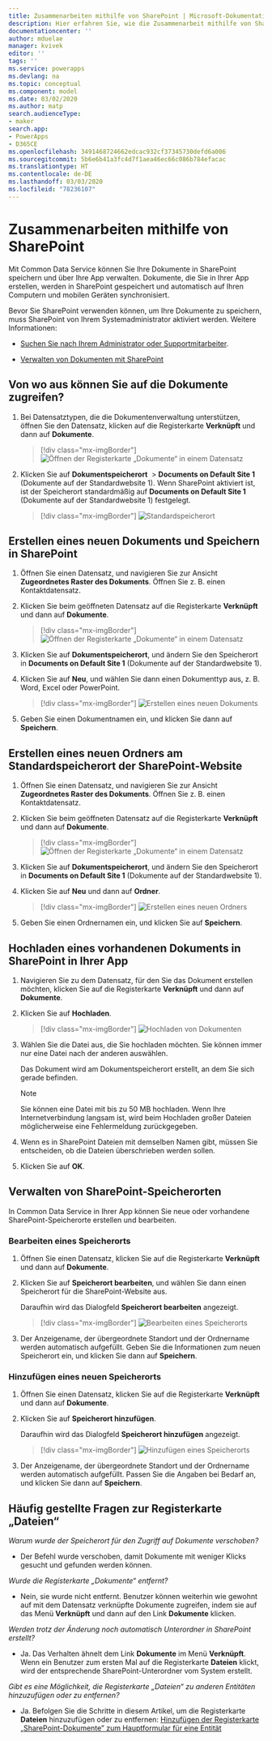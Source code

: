 ```yaml
---
title: Zusammenarbeiten mithilfe von SharePoint | Microsoft-Dokumentation
description: Hier erfahren Sie, wie die Zusammenarbeit mithilfe von SharePoint in einer modellgesteuerten App funktioniert.
documentationcenter: ''
author: mduelae
manager: kvivek
editor: ''
tags: ''
ms.service: powerapps
ms.devlang: na
ms.topic: conceptual
ms.component: model
ms.date: 03/02/2020
ms.author: matp
search.audienceType:
- maker
search.app:
- PowerApps
- D365CE
ms.openlocfilehash: 3491468724662edcac932cf37345730defd6a006
ms.sourcegitcommit: 5b6e6b41a3fc4d7f1aea46ec66c086b784efacac
ms.translationtype: HT
ms.contentlocale: de-DE
ms.lasthandoff: 03/03/2020
ms.locfileid: "78236107"
---
```

# <a name="collaborate-using-sharepoint"></a>Zusammenarbeiten mithilfe von SharePoint 

Mit Common Data Service können Sie Ihre Dokumente in SharePoint speichern und über Ihre App verwalten. Dokumente, die Sie in Ihrer App erstellen, werden in SharePoint gespeichert und automatisch auf Ihren Computern und mobilen Geräten synchronisiert.

Bevor Sie SharePoint verwenden können, um Ihre Dokumente zu speichern, muss SharePoint von Ihrem Systemadministrator aktiviert werden. Weitere Informationen:

-   [Suchen Sie nach Ihrem Administrator oder Supportmitarbeiter](find-admin.md).  

-   [Verwalten von Dokumenten mit SharePoint](https://docs.microsoft.com/power-platform/admin/manage-documents-using-sharepoint)  

## <a name="where-do-you-access-the-documents-from"></a>Von wo aus können Sie auf die Dokumente zugreifen?

1. Bei Datensatztypen, die die Dokumentenverwaltung unterstützen, öffnen Sie den Datensatz, klicken auf die Registerkarte **Verknüpft** und dann auf **Dokumente**.

   > [!div class="mx-imgBorder"]
   > ![Öffnen der Registerkarte „Dokumente“ in einem Datensatz](media/onedrive_nav.png "Öffnen der Registerkarte „Dokumente“ in einem Datensatz")

2. Klicken Sie auf **Dokumentspeicherort**  >  **Documents on Default Site 1** (Dokumente auf der Standardwebsite 1). Wenn SharePoint aktiviert ist, ist der Speicherort standardmäßig auf **Documents on Default Site 1** (Dokumente auf der Standardwebsite 1) festgelegt.

   > [!div class="mx-imgBorder"]
   > ![Standardspeicherort](media/sharepoint_defualtsite.png "Standardspeicherort")


## <a name="create-a-new-document-and-save-it-to-sharepoint"></a>Erstellen eines neuen Dokuments und Speichern in SharePoint

1. Öffnen Sie einen Datensatz, und navigieren Sie zur Ansicht **Zugeordnetes Raster des Dokuments**. Öffnen Sie z. B. einen Kontaktdatensatz.

2. Klicken Sie beim geöffneten Datensatz auf die Registerkarte **Verknüpft** und dann auf **Dokumente**.
 
    > [!div class="mx-imgBorder"]
    > ![Öffnen der Registerkarte „Dokumente“ in einem Datensatz](media/onedrive_nav.png "Öffnen der Registerkarte „Dokumente“ in einem Datensatz")

2. Klicken Sie auf **Dokumentspeicherort**, und ändern Sie den Speicherort in **Documents on Default Site 1** (Dokumente auf der Standardwebsite 1).

3. Klicken Sie auf **Neu**, und wählen Sie dann einen Dokumenttyp aus, z. B. Word, Excel oder PowerPoint.

    > [!div class="mx-imgBorder"]
    > ![Erstellen eines neuen Dokuments](media/onedrive_new_doc.png "Erstellen eines neuen Dokuments")

4. Geben Sie einen Dokumentnamen ein, und klicken Sie dann auf **Speichern**.  

## <a name="create-a-new-folder-in-the-default-sharepoint-site-location"></a>Erstellen eines neuen Ordners am Standardspeicherort der SharePoint-Website

1. Öffnen Sie einen Datensatz, und navigieren Sie zur Ansicht **Zugeordnetes Raster des Dokuments**. Öffnen Sie z. B. einen Kontaktdatensatz.

2. Klicken Sie beim geöffneten Datensatz auf die Registerkarte **Verknüpft** und dann auf **Dokumente**.
 
    > [!div class="mx-imgBorder"]
    > ![Öffnen der Registerkarte „Dokumente“ in einem Datensatz](media/onedrive_nav.png "Öffnen der Registerkarte „Dokumente“ in einem Datensatz")

2. Klicken Sie auf **Dokumentspeicherort**, und ändern Sie den Speicherort in **Documents on Default Site 1** (Dokumente auf der Standardwebsite 1).

3. Klicken Sie auf **Neu** und dann auf **Ordner**.

    > [!div class="mx-imgBorder"]
    > ![Erstellen eines neuen Ordners](media/Sharepoint_new_folder.png "Erstellen eines neuen Ordners")
    
 4. Geben Sie einen Ordnernamen ein, und klicken Sie auf **Speichern**.  
 
 
 ## <a name="upload-an-existing-document-to-sharepoint-from-your-app"></a>Hochladen eines vorhandenen Dokuments in SharePoint in Ihrer App

1. Navigieren Sie zu dem Datensatz, für den Sie das Dokument erstellen möchten, klicken Sie auf die Registerkarte **Verknüpft** und dann auf **Dokumente**.
 
2. Klicken Sie auf **Hochladen**.

   > [!div class="mx-imgBorder"]
   > ![Hochladen von Dokumenten](media/upload_doc.png "Hochladen von Dokumenten")

3. Wählen Sie die Datei aus, die Sie hochladen möchten. Sie können immer nur eine Datei nach der anderen auswählen.

   Das Dokument wird am Dokumentspeicherort erstellt, an dem Sie sich gerade befinden.

   > [!Note]
   > Sie können eine Datei mit bis zu 50 MB hochladen. Wenn Ihre Internetverbindung langsam ist, wird beim Hochladen großer Dateien möglicherweise eine Fehlermeldung zurückgegeben.

4. Wenn es in SharePoint Dateien mit demselben Namen gibt, müssen Sie entscheiden, ob die Dateien überschrieben werden sollen.

5. Klicken Sie auf **OK**.

## <a name="manage-sharepoint-locations"></a>Verwalten von SharePoint-Speicherorten

In Common Data Service in Ihrer App können Sie neue oder vorhandene SharePoint-Speicherorte erstellen und bearbeiten.

### <a name="edit-a-location"></a>Bearbeiten eines Speicherorts

1. Öffnen Sie einen Datensatz, klicken Sie auf die Registerkarte **Verknüpft** und dann auf **Dokumente**.

2. Klicken Sie auf **Speicherort bearbeiten**, und wählen Sie dann einen Speicherort für die SharePoint-Website aus.

   Daraufhin wird das Dialogfeld **Speicherort bearbeiten** angezeigt.

   > [!div class="mx-imgBorder"]
   > ![Bearbeiten eines Speicherorts](media/edit_location.png "Bearbeiten des Speicherorts")

3. Der Anzeigename, der übergeordnete Standort und der Ordnername werden automatisch aufgefüllt. Geben Sie die Informationen zum neuen Speicherort ein, und klicken Sie dann auf **Speichern**.

### <a name="add-a-new-location"></a>Hinzufügen eines neuen Speicherorts

1. Öffnen Sie einen Datensatz, klicken Sie auf die Registerkarte **Verknüpft** und dann auf **Dokumente**.

2. Klicken Sie auf **Speicherort hinzufügen**. 

   Daraufhin wird das Dialogfeld **Speicherort hinzufügen** angezeigt.

   > [!div class="mx-imgBorder"]
   > ![Hinzufügen eines Speicherorts](media/add_location.png "Hinzufügen eines Speicherorts")

3. Der Anzeigename, der übergeordnete Standort und der Ordnername werden automatisch aufgefüllt. Passen Sie die Angaben bei Bedarf an, und klicken Sie dann auf **Speichern**.

## <a name="files-tab-faq"></a>Häufig gestellte Fragen zur Registerkarte „Dateien“

*Warum wurde der Speicherort für den Zugriff auf Dokumente verschoben?* 
- Der Befehl wurde verschoben, damit Dokumente mit weniger Klicks gesucht und gefunden werden können.

*Wurde die Registerkarte „Dokumente“ entfernt?*
- Nein, sie wurde nicht entfernt. Benutzer können weiterhin wie gewohnt auf mit dem Datensatz verknüpfte Dokumente zugreifen, indem sie auf das Menü **Verknüpft** und dann auf den Link **Dokumente** klicken.

*Werden trotz der Änderung noch automatisch Unterordner in SharePoint erstellt?*
- Ja. Das Verhalten ähnelt dem Link **Dokumente** im Menü **Verknüpft**. Wenn ein Benutzer zum ersten Mal auf die Registerkarte **Dateien** klickt, wird der entsprechende SharePoint-Unterordner vom System erstellt. 

*Gibt es eine Möglichkeit, die Registerkarte „Dateien“ zu anderen Entitäten hinzuzufügen oder zu entfernen?*
- Ja. Befolgen Sie die Schritte in diesem Artikel, um die Registerkarte **Dateien** hinzuzufügen oder zu entfernen: [Hinzufügen der Registerkarte „SharePoint-Dokumente” zum Hauptformular für eine Entität](../maker/model-driven-apps/add-documents-tab-entity-main-form.md)  
